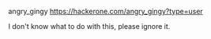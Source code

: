 angry_gingy
https://hackerone.com/angry_gingy?type=user

I don't know what to do with this, please ignore it.
